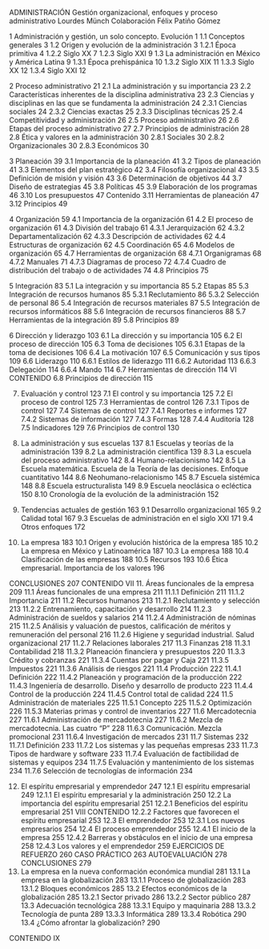 ADMINISTRACIÓN
Gestión organizacional,
enfoques y proceso administrativo
Lourdes Münch
Colaboración
Félix Patiño Gómez

1 Administración y gestión, un solo concepto. Evolución 1
1.1 Conceptos generales 3
1.2 Origen y evolución de la administración 3
1.2.1 Época primitiva 4
1.2.2 Siglo XX 7
1.2.3 Siglo XXI 9
1.3 La administración en México y América Latina 9
1.3.1 Época prehispánica 10
1.3.2 Siglo XIX 11
1.3.3 Siglo XX 12
1.3.4 Siglo XXI 12

2 Proceso administrativo 21
2.1 La administración y su importancia 23
2.2 Características inherentes de la disciplina administrativa 23
2.3 Ciencias y disciplinas en las que se fundamenta la administración 24
2.3.1 Ciencias sociales 24
2.3.2 Ciencias exactas 25
2.3.3 Disciplinas técnicas 25
2.4 Competitividad y administración 26
2.5 Proceso administrativo 26
2.6 Etapas del proceso administrativo 27
2.7 Principios de administración 28
2.8 Ética y valores en la administración 30
2.8.1 Sociales 30
2.8.2 Organizacionales 30
2.8.3 Económicos 30

3 Planeación 39
3.1 Importancia de la planeación 41
3.2 Tipos de planeación 41
3.3 Elementos del plan estratégico 42
3.4 Filosofía organizacional 43
3.5 Definición de misión y visión 43
3.6 Determinación de objetivos 44
3.7 Diseño de estrategias 45
3.8 Políticas 45
3.9 Elaboración de los programas 46
3.10 Los presupuestos 47
Contenido
3.11 Herramientas de planeación 47
3.12 Principios 49

4 Organización 59
4.1 Importancia de la organización 61
4.2 El proceso de organización 61
4.3 División del trabajo 61
4.3.1 Jerarquización 62
4.3.2 Departamentalización 62
4.3.3 Descripción de actividades 62
4.4 Estructuras de organización 62
4.5 Coordinación 65
4.6 Modelos de organización 65
4.7 Herramientas de organización 68
4.7.1 Organigramas 68
4.7.2 Manuales 71
4.7.3 Diagramas de proceso 72
4.7.4 Cuadro de distribución del trabajo o de actividades 74
4.8 Principios 75

5 Integración 83
5.1 La integración y su importancia 85
5.2 Etapas 85
5.3 Integración de recursos humanos 85
5.3.1 Reclutamiento 86
5.3.2 Selección de personal 86
5.4 Integración de recursos materiales 87
5.5 Integración de recursos informáticos 88
5.6 Integración de recursos financieros 88
5.7 Herramientas de la integración 89
5.8 Principios 89

6 Dirección y liderazgo 103
6.1 La dirección y su importancia 105
6.2 El proceso de dirección 105
6.3 Toma de decisiones 105
6.3.1 Etapas de la toma de decisiones 106
6.4 La motivación 107
6.5 Comunicación y sus tipos 109
6.6 Liderazgo 110
6.6.1 Estilos de liderazgo 111
6.6.2 Autoridad 113
6.6.3 Delegación 114
6.6.4 Mando 114
6.7 Herramientas de dirección 114
VI CONTENIDO
6.8 Principios de dirección 115

7. Evaluación y control 123
7.1 El control y su importancia 125
7.2 El proceso de control 125
7.3 Herramientas de control 126
7.3.1 Tipos de control 127
7.4 Sistemas de control 127
7.4.1 Reportes e informes 127
7.4.2 Sistemas de información 127
7.4.3 Formas 128
7.4.4 Auditoría 128
7.5 Indicadores 129
7.6 Principios de control 130

8. La administración y sus escuelas 137
8.1 Escuelas y teorías de la administración 139
8.2 La administración científica 139
8.3 La escuela del proceso administrativo 142
8.4 Humano-relacionismo 142
8.5 La Escuela matemática. Escuela de la Teoría de las decisiones.
Enfoque cuantitativo 144
8.6 Neohumano-relacionismo 145
8.7 Escuela sistémica 148
8.8 Escuela estructuralista 149
8.9 Escuela neoclásica o ecléctica 150
8.10 Cronología de la evolución de la administración 152

9. Tendencias actuales de gestión 163
9.1 Desarrollo organizacional 165
9.2 Calidad total 167
9.3 Escuelas de administración en el siglo XXI 171
9.4 Otros enfoques 172

10. La empresa 183
10.1 Origen y evolución histórica de la empresa 185
10.2 La empresa en México y Latinoamérica 187
10.3 La empresa 188
10.4 Clasificación de las empresas 188
10.5 Recursos 193
10.6 Ética empresarial. Importancia de los valores 196

CONCLUSIONES 207
CONTENIDO VII
11. Áreas funcionales de la empresa 209
11.1 Áreas funcionales de una empresa 211
11.1.1 Definición 211
11.1.2 Importancia 211
11.2 Recursos humanos 213
11.2.1 Reclutamiento y selección 213
11.2.2 Entrenamiento, capacitación y desarrollo 214
11.2.3 Administración de sueldos y salarios 214
11.2.4 Administración de nóminas 215
11.2.5 Análisis y valuación de puestos, calificación de méritos
y remuneración del personal 216
11.2.6 Higiene y seguridad industrial. Salud organizacional 217
11.2.7 Relaciones laborales 217
11.3 Finanzas 218
11.3.1 Contabilidad 218
11.3.2 Planeación financiera y presupuestos 220
11.3.3 Crédito y cobranzas 221
11.3.4 Cuentas por pagar y Caja 221
11.3.5 Impuestos 221
11.3.6 Análisis de riesgos 221
11.4 Producción 222
11.4.1 Definición 222
11.4.2 Planeación y programación de la producción 222
11.4.3 Ingeniería de desarrollo. Diseño y desarrollo de producto 223
11.4.4 Control de la producción 224
11.4.5 Control total de calidad 224
11.5 Administración de materiales 225
11.5.1 Concepto 225
11.5.2 Optimización 226
11.5.3 Materias primas y control de inventarios 227
11.6 Mercadotecnia 227
11.6.1 Administración de mercadotecnia 227
11.6.2 Mezcla de mercadotecnia. Las cuatro “P” 228
11.6.3 Comunicación. Mezcla promocional 231
11.6.4 Investigación de mercados 231
11.7 Sistemas 232
11.7.1 Definición 233
11.7.2 Los sistemas y las pequeñas empresas 233
11.7.3 Tipos de hardware y software 233
11.7.4 Evaluación de factibilidad de sistemas y equipos 234
11.7.5 Evaluación y mantenimiento de los sistemas 234
11.7.6 Selección de tecnologías de información 234

12. El espíritu empresarial y emprendedor 247
12.1 El espíritu empresarial 249
12.1.1 El espíritu empresarial y la administración 250
12.2 La importancia del espíritu empresarial 251
12.2.1 Beneficios del espíritu empresarial 251
VIII CONTENIDO
12.2.2 Factores que favorecen el espíritu empresarial 253
12.3 El emprendedor 253
12.3.1 Los nuevos empresarios 254
12.4 El proceso emprendedor 255
12.4.1 El inicio de la empresa 255
12.4.2 Barreras y obstáculos en el inicio de una empresa 258
12.4.3 Los valores y el emprendedor 259
EJERCICIOS DE REFUERZO 260 CASO PRÁCTICO 263 AUTOEVALUACIÓN 278
CONCLUSIONES 279
13. La empresa en la nueva conformación económica mundial 281
13.1 La empresa en la globalización 283
13.1.1 Proceso de globalización 283
13.1.2 Bloques económicos 285
13.2 Efectos económicos de la globalización 285
13.2.1 Sector privado 286
13.2.2 Sector público 287
13.3 Adecuación tecnológica 288
13.3.1 Equipo y maquinaria 288
13.3.2 Tecnología de punta 289
13.3.3 Informática 289
13.3.4 Robótica 290
13.4 ¿Cómo afrontar la globalización? 290

CONTENIDO IX